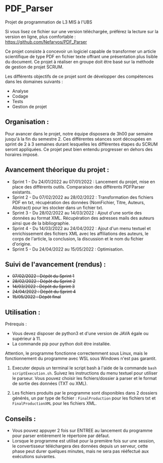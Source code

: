 # PDF_Parser

Projet de programmation de L3 MIS à l'UBS


Si vous lisez ce fichier sur une version téléchargée, préférez la lecture sur la version en ligne, plus comfortable :
https://github.com/Nefaryos/PDF_Parser

Ce projet consiste à concevoir un logiciel capable de transformer un article scientifique de type PDF en fichier texte offrant une présentation plus lisible du document. Ce projet à réaliser en groupe doit être basé sur la méthode de gestion de projet SCRUM.

Les différents objectifs de ce projet sont de développer des compétences dans les domaines suivants :
* Analyse
* Codage
* Tests
* Gestion de projet

    
Organisation :
-
Pour avancer dans le projet, notre équipe disposera de 3h00 par semaine jusqu'à la fin du semestre 2. Ces différentes séances sont découpées en sprint de 2 à 3 semaines durant lesquelles les différentes étapes du SCRUM seront appliquées.
Ce projet peut bien entendu progresser en dehors des horaires imposé.


Avancement théorique du projet :
-
* Sprint 1 - Du 24/01/2022 au 07/01/2022 : Lancement du projet, mise en place des différents outils. Comparaison des différents PDFParser existants.
* Sprint 2 - Du 07/02/2022 au 28/02/2022 : Transformation des fichiers PDF en txt, récupération des données (NomFichier, Titre, Auteurs, Abstract) pour les stocker dans un fichier txt.
* Sprint 3 - Du 28/02/2022 au 14/03/2022 : Ajout d'une sortie des données au format XML. Récupération des adresses mails des auteurs ainsi que de la bibliographie.
* Sprint 4 - Du 14/03/2022 au 24/04/2022 : Ajout d'un menu textuel et enrichissement des fichiers XML avec les affiliations des auteurs, le corps de l'article, la conclusion, la discussion et le nom du fichier d'origine.
* Sprint 5 - Du 24/04/2022 au 15/05/2022 : Optimisation.

Suivi de l'avancement (rendus) :
-
* ~~07/02/2022 : Dépôt du Sprint 1~~
* ~~28/02/2022 : Dépôt du Sprint 2~~
* ~~14/03/2022 : Dépôt du Sprint 3~~
* ~~24/04/2022 : Dépôt du Sprint 4~~
* ~~15/05/2022 : Dépôt final~~

Utilisation :
-

Prérequis : 

- Vous devez disposer de python3 et d'une version de JAVA égale ou supérieur à 11.
- La commande pip pour python doit être installée.

Attention, le programme fonctionne correctemment sous Linux, mais le fonctionnement du programme avec WSL sous Windows n'est pas garantit. 

1. Executer depuis un terminal le script bash à l'aide de la commande ```bash scriptExecution.sh```. Suivez les instructions du menu textuel pour utiliser le parseur. Vous pouvez choisir les fichiers/dossier à parser et le format de sortie des données (TXT ou XML).

2. Les fichiers produits par le programme sont disponibles dans 2 dossiers générés, un par type de fichier : ```FinalProduction``` pour les fichiers txt et ```FinalProductionXML``` pour les fichiers XML.

Conseils :
-

* Vous pouvez appuyer 2 fois sur ENTREE au lancement du programme pour parser entièrement le répertoire par défaut.
* Lorsque le programme est utilisé pour la première fois sur une session, le convertisseur téléchargera des données depuis un serveur, cette phase peut durer quelques minutes, mais ne sera pas rééfectué aux exécutions suivantes.



